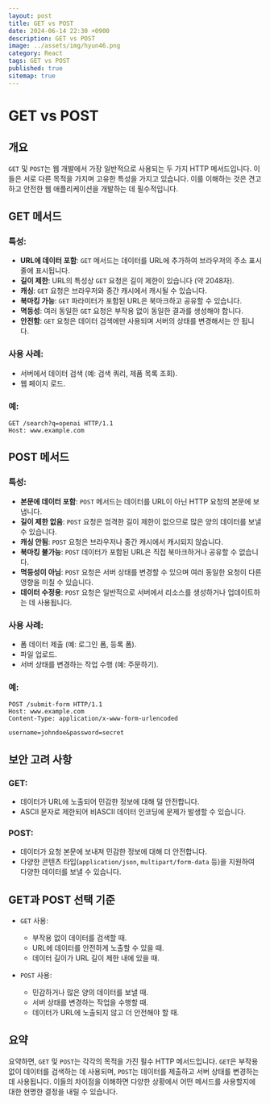 ```yaml
---
layout: post
title: GET vs POST
date: 2024-06-14 22:30 +0900
description: GET vs POST
image: ../assets/img/hyun46.png
category: React
tags: GET vs POST
published: true
sitemap: true
---
```


# GET vs POST

## 개요

`GET` 및 `POST`는 웹 개발에서 가장 일반적으로 사용되는 두 가지 HTTP 메서드입니다. 이들은 서로 다른 목적을 가지며 고유한 특성을 가지고 있습니다. 이를 이해하는 것은 견고하고 안전한 웹 애플리케이션을 개발하는 데 필수적입니다.

## GET 메서드

### 특성:

- **URL에 데이터 포함**: `GET` 메서드는 데이터를 URL에 추가하여 브라우저의 주소 표시줄에 표시됩니다.
- **길이 제한**: URL의 특성상 `GET` 요청은 길이 제한이 있습니다 (약 2048자).
- **캐싱**: `GET` 요청은 브라우저와 중간 캐시에서 캐시될 수 있습니다.
- **북마킹 가능**: `GET` 파라미터가 포함된 URL은 북마크하고 공유할 수 있습니다.
- **멱등성**: 여러 동일한 `GET` 요청은 부작용 없이 동일한 결과를 생성해야 합니다.
- **안전함**: `GET` 요청은 데이터 검색에만 사용되며 서버의 상태를 변경해서는 안 됩니다.

### 사용 사례:

- 서버에서 데이터 검색 (예: 검색 쿼리, 제품 목록 조회).
- 웹 페이지 로드.

### 예:

```http
GET /search?q=openai HTTP/1.1
Host: www.example.com
```

## POST 메서드

### 특성:

- **본문에 데이터 포함**: `POST` 메서드는 데이터를 URL이 아닌 HTTP 요청의 본문에 보냅니다.
- **길이 제한 없음**: `POST` 요청은 엄격한 길이 제한이 없으므로 많은 양의 데이터를 보낼 수 있습니다.
- **캐싱 안됨**: `POST` 요청은 브라우저나 중간 캐시에서 캐시되지 않습니다.
- **북마킹 불가능**: `POST` 데이터가 포함된 URL은 직접 북마크하거나 공유할 수 없습니다.
- **멱등성이 아님**: `POST` 요청은 서버 상태를 변경할 수 있으며 여러 동일한 요청이 다른 영향을 미칠 수 있습니다.
- **데이터 수정용**: `POST` 요청은 일반적으로 서버에서 리소스를 생성하거나 업데이트하는 데 사용됩니다.

### 사용 사례:

- 폼 데이터 제출 (예: 로그인 폼, 등록 폼).
- 파일 업로드.
- 서버 상태를 변경하는 작업 수행 (예: 주문하기).

### 예:

```http
POST /submit-form HTTP/1.1
Host: www.example.com
Content-Type: application/x-www-form-urlencoded

username=johndoe&password=secret
```

## 보안 고려 사항

### GET:

- 데이터가 URL에 노출되어 민감한 정보에 대해 덜 안전합니다.
- ASCII 문자로 제한되어 비ASCII 데이터 인코딩에 문제가 발생할 수 있습니다.

### POST:

- 데이터가 요청 본문에 보내져 민감한 정보에 대해 더 안전합니다.
- 다양한 콘텐츠 타입(`application/json`, `multipart/form-data` 등)을 지원하여 다양한 데이터를 보낼 수 있습니다.

## GET과 POST 선택 기준

- `GET` 사용:

  - 부작용 없이 데이터를 검색할 때.
  - URL에 데이터를 안전하게 노출할 수 있을 때.
  - 데이터 길이가 URL 길이 제한 내에 있을 때.

- `POST` 사용:
  - 민감하거나 많은 양의 데이터를 보낼 때.
  - 서버 상태를 변경하는 작업을 수행할 때.
  - 데이터가 URL에 노출되지 않고 더 안전해야 할 때.

## 요약

요약하면, `GET` 및 `POST`는 각각의 목적을 가진 필수 HTTP 메서드입니다. `GET`은 부작용 없이 데이터를 검색하는 데 사용되며, `POST`는 데이터를 제출하고 서버 상태를 변경하는 데 사용됩니다. 이들의 차이점을 이해하면 다양한 상황에서 어떤 메서드를 사용할지에 대한 현명한 결정을 내릴 수 있습니다.
